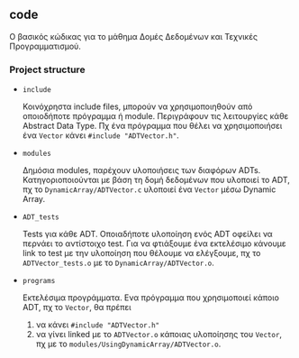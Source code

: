 ## code

Ο βασικός κώδικας για το μάθημα Δομές Δεδομένων και Τεχνικές Προγραμματισμού.

### Project structure

- `include`

  Κοινόχρηστα include files, μπορούν να χρησιμοποιηθούν από οποιοδήποτε πρόγραμμα ή module.
  Περιγράφουν τις λειτουργίες κάθε Abstract Data Type. Πχ ένα πρόγραμμα
  που θέλει να χρησιμοποιήσει ένα `Vector` κάνει `#include "ADTVector.h"`.

- `modules`

  Δημόσια modules, παρέχουν υλοποιήσεις των διαφόρων ADTs. Κατηγοριοποιούνται με βάση τη
  δομή δεδομένων που υλοποιεί το ADT, πχ το `DynamicArray/ADTVector.c` υλοποιεί ένα `Vector`
  μέσω Dynamic Array.

- `ADT_tests`

  Tests για κάθε ADT. Οποιαδήποτε υλοποίηση ενός ADT οφείλει να περνάει το αντίστοιχο test.
  Για να φτιάξουμε ένα εκτελέσιμο κάνουμε link
  το test με την υλοποίηση που θέλουμε να ελέγξουμε, πχ
  το `ADTVector_tests.o` με το `DynamicArray/ADTVector.o`.

- `programs`

  Εκτελέσιμα προγράμματα. Ενα πρόγραμμα που χρησιμοποιεί κάποιο ADT, πχ το `Vector`, θα πρέπει
  1. να κάνει `#include "ADTVector.h"`
  2. να γίνει linked με το `ADTVector.ο` κάποιας υλοποίησης του `Vector`, πχ με το `modules/UsingDynamicArray/ADTVector.o`.